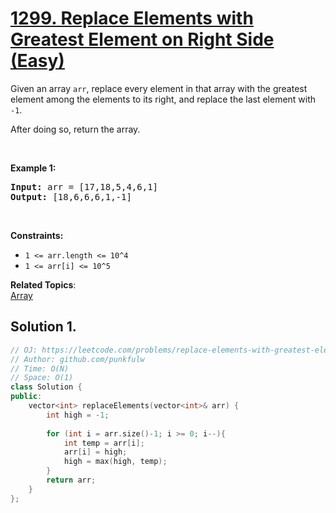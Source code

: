 # [1299. Replace Elements with Greatest Element on Right Side (Easy)](https://leetcode.com/problems/replace-elements-with-greatest-element-on-right-side/)

<p>Given an array <code>arr</code>,&nbsp;replace every element in that array with the greatest element among the elements to its&nbsp;right, and replace the last element with <code>-1</code>.</p>

<p>After doing so, return the array.</p>

<p>&nbsp;</p>
<p><strong>Example 1:</strong></p>
<pre><strong>Input:</strong> arr = [17,18,5,4,6,1]
<strong>Output:</strong> [18,6,6,6,1,-1]
</pre>
<p>&nbsp;</p>
<p><strong>Constraints:</strong></p>

<ul>
	<li><code>1 &lt;= arr.length &lt;= 10^4</code></li>
	<li><code>1 &lt;= arr[i] &lt;= 10^5</code></li>
</ul>

**Related Topics**:  
[Array](https://leetcode.com/tag/array/)

## Solution 1.

```cpp
// OJ: https://leetcode.com/problems/replace-elements-with-greatest-element-on-right-side/
// Author: github.com/punkfulw
// Time: O(N)
// Space: O(1)
class Solution {
public:
    vector<int> replaceElements(vector<int>& arr) {
        int high = -1;
        
        for (int i = arr.size()-1; i >= 0; i--){
            int temp = arr[i];
            arr[i] = high;
            high = max(high, temp);
        }
        return arr;
    }
};
```

